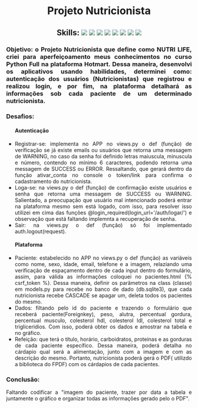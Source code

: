 <h1 align="center"> Projeto Nutricionista </h1>

<h2 align="center">Skills: <img src="https://img.shields.io/badge/Python-3776AB?style=for-the-badge&logo=python&logoColor=white"/>  <img src="https://img.shields.io/badge/Django-092E20?style=for-the-badge&logo=django&logoColor=gree"/>  <img src="https://img.shields.io/badge/JavaScript-323330?style=for-the-badge&logo=javascript&logoColor=F7DF1E"/>  <img src="https://img.shields.io/badge/HTML5-E34F26?style=for-the-badge&logo=html5&logoColor=white"/>  <img src="https://img.shields.io/badge/CSS3-1572B6?style=for-the-badge&logo=css3&logoColor=whitehttps://img.shields.io/badge/CSS3-1572B6?style=for-the-badge&logo=css3&logoColor=white"/>  <img src="https://img.shields.io/badge/Bootstrap-563D7C?style=for-the-badge&logo=bootstrap&logoColor=white"/>  <img src="https://img.shields.io/badge/json-5E5C5C?style=for-the-badge&logo=json&logoColor=black">   <img src="https://img.shields.io/badge/GitHub-100000?style=for-the-badge&logo=github&logoColor=white"/></h2>

<h3 align="justify">Objetivo: o Projeto Nutricionista que define como NUTRI LIFE, criei para aperfeiçoamento meus conhecimentos no curso Python Full na plataforma Hotmart. Dessa maneira, desenvolvi os aplicativos usando habilidades, determinei como:  autenticação dos usuários (Nutricionistas) que registrou e realizou login, e por fim,  na plataforma detalhará as informações sob cada paciente de um determinado nutricionista. </h3>

<h3>Desafios:</h3>
<ul style="list-style-type:square">
  <h4>Autenticação</h4>
  <li align="justify">Registrar-se: implementa no APP no views.py o def (função) de verificação se já existe emails ou usuários que retorna uma messagem de WARNING, no caso da senha foi definido letras maiuscula, minuscula e número, contendo no mínimo 6 caracteres, podendo retorna uma messagem de SUCCESS ou ERROR. Ressaltando, que gerará dentro da função ativar_conta no console o token/link para confirma o cadastramento do nutricionista.</li>
  <li align="justify">Loga-se: na views.py o def (função) de confirmação existe usuários e senha que retorna uma messagem de SUCCESS ou WARNING. Salientado, a preocupação que usuário mal intencionado poderá entrar na plataforma mesmo sem está logado, com isso, para resolver isso utilizei em cima das funções @login_required(login_url='/auth/logar/') e observação que está faltando implemnta a recuperação de senha.</li>
  <li align="justify">Sair: na views.py o def (função) só foi implementado auth.logout(request).</li>
  
  
  <h4>Plataforma</h4>
  <li align="justify">Paciente: estabelecido no APP no views.py o def (função) as variáveis como nome, sexo, idade, email, telefone e a imagem, relaziando uma verificação de espaçamento dentro de cada input dentro do formulário, assim, para válida as informações coloquei no pacientes.html {% csrf_token %}. Dessa maneira, definir os parâmetros na class (classe) em models.py para recebe no banco de dado (db.sqlite3), que cada nutricionista recebe CASCADE se apagar um, deleta todos os pacientes do mesmo. </li>
  <li align="justify">Dados: filtando pelo id do paciente e trazendo o formulário que receberá paciente(Foreignkey), peso, alutra, percentual gordura, percentual musculo, colesterol hdl, colesterol ldl, colesterol total e trigliceridios. Com isso, poderá obter os dados e amostrar na tabela e no gráfico. </li>
  <li align="justify">Refeição: que terá o título, horário, carboidratos, proteinas e as gorduras de cada paciente específico. Dessa maneira, poderá detalha no cárdapio qual será a alimentação, junto com a imagem e com as descrição do mesmo. Portanto, nutricionista poderá gerá o PDF( utilizdo a biblioteca do FPDF) com os cárdapios de cada pacientes. </li>

</ul>

<h3>Conclusão:</h3>
<p align="justify">Faltando codificar a "imagem do paciente, trazer por data a tabela e juntamente o gráfico e organizar todas as informações gerado pelo o PDF".</p>
